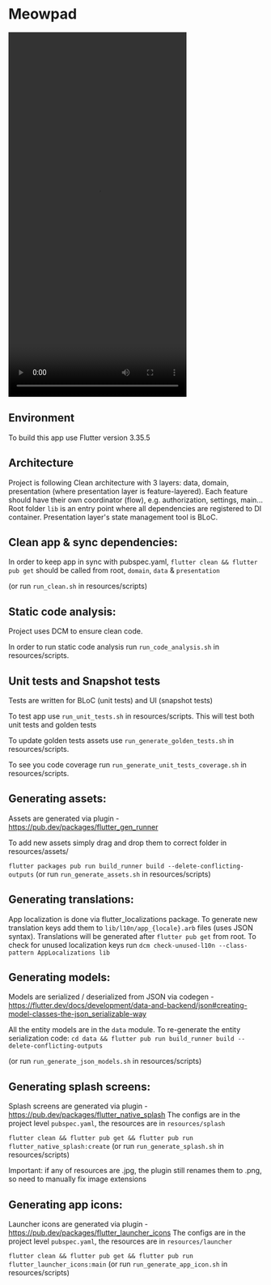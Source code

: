 # Meowpad

<video src="https://github.com/user-attachments/assets/291e24eb-f9a0-43ab-be40-b4b984744fc2" width="352" height="720"></video>

## Environment

To build this app use Flutter version 3.35.5

## Architecture

Project is following Clean architecture with 3 layers: data, domain, presentation (where presentation layer is feature-layered).
Each feature should have their own coordinator (flow), e.g. authorization, settings, main...
Root folder `lib` is an entry point where all dependencies are registered to DI container.
Presentation layer's state management tool is BLoC.

## Clean app & sync dependencies:

In order to keep app in sync with pubspec.yaml, `flutter clean && flutter pub get` should be called
from root, `domain`, `data` & `presentation`

(or run `run_clean.sh` in resources/scripts)

## Static code analysis:

Project uses DCM to ensure clean code.

In order to run static code analysis run `run_code_analysis.sh` in resources/scripts.

## Unit tests and Snapshot tests

Tests are written for BLoC (unit tests) and UI (snapshot tests)

To test app use `run_unit_tests.sh` in resources/scripts.
This will test both unit tests and golden tests

To update golden tests assets use `run_generate_golden_tests.sh` in resources/scripts.

To see you code coverage run `run_generate_unit_tests_coverage.sh` in resources/scripts.

## Generating assets:

Assets are generated via plugin - https://pub.dev/packages/flutter_gen_runner

To add new assets simply drag and drop them to correct folder in resources/assets/

`flutter packages pub run build_runner build --delete-conflicting-outputs`
(or run `run_generate_assets.sh` in resources/scripts)

## Generating translations:

App localization is done via flutter_localizations package.
To generate new translation keys add them to `lib/l10n/app_{locale}.arb` files (uses JSON syntax).
Translations will be generated after `flutter pub get` from root. 
To check for unused localization keys run `dcm check-unused-l10n --class-pattern AppLocalizations lib`

## Generating models:

Models are serialized / deserialized from JSON via
codegen - https://flutter.dev/docs/development/data-and-backend/json#creating-model-classes-the-json_serializable-way

All the entity models are in the `data` module. To re-generate the entity serialization code:
`cd data && flutter pub run build_runner build --delete-conflicting-outputs`

(or run `run_generate_json_models.sh` in resources/scripts)

## Generating splash screens:

Splash screens are generated via plugin - https://pub.dev/packages/flutter_native_splash
The configs are in the project level `pubspec.yaml`, the resources are in `resources/splash`

`flutter clean && flutter pub get && flutter pub run flutter_native_splash:create`
(or run `run_generate_splash.sh` in resources/scripts)

Important: if any of resources are .jpg, the plugin still renames them to .png, so need to manually
fix image extensions

## Generating app icons:

Launcher icons are generated via plugin - https://pub.dev/packages/flutter_launcher_icons
The configs are in the project level `pubspec.yaml`, the resources are in `resources/launcher`

`flutter clean && flutter pub get && flutter pub run flutter_launcher_icons:main`
(or run `run_generate_app_icon.sh` in resources/scripts)
